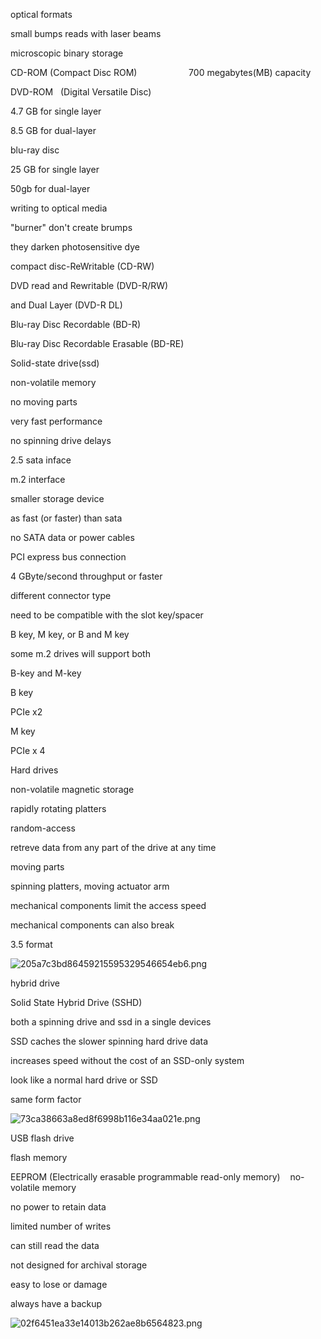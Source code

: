optical formats

small bumps reads with laser beams

microscopic binary storage

CD-ROM (Compact Disc ROM)
                    700 megabytes(MB) capacity

DVD-ROM   (Digital Versatile Disc)

4.7 GB for single layer

8.5 GB for dual-layer

blu-ray disc

25 GB for single layer

50gb for dual-layer

writing to optical media

"burner" don't create brumps

they darken photosensitive dye

compact disc-ReWritable (CD-RW)

DVD read and Rewritable (DVD-R/RW)

and Dual Layer (DVD-R DL)

Blu-ray Disc Recordable (BD-R)

Blu-ray Disc Recordable Erasable (BD-RE)

Solid-state drive(ssd)

non-volatile memory

no moving parts

very fast performance

no spinning drive delays

2.5 sata inface

m.2 interface

smaller storage device

as fast (or faster) than sata

no SATA data or power cables

PCI express bus connection

4 GByte/second throughput or faster

different connector type

need to be compatible with the slot key/spacer

B key, M key, or B and M key

some m.2 drives will support both

B-key and M-key

B key

PCIe x2

M key

PCIe x 4

Hard drives

non-volatile magnetic storage

rapidly rotating platters

random-access

retreve data from any part of the drive at any time

moving parts

spinning platters, moving actuator arm

mechanical components limit the access speed

mechanical components can also break

3.5 format

![205a7c3bd86459215595329546654eb6.png](:/83c751e2bd4046b1a28e2e886fecfd21)

hybrid drive

Solid State Hybrid Drive (SSHD)

both a spinning drive and ssd in a single devices

SSD caches the slower spinning hard drive data

increases speed without the cost of an SSD-only system

look like a normal hard drive or SSD

same form factor

![73ca38663a8ed8f6998b116e34aa021e.png](:/f6d17e6767a54d5eaa1663482f72f1c7)

USB flash drive

flash memory

EEPROM (Electrically erasable programmable read-only memory)
   no-volatile memory

no power to retain data

limited number of writes

can still read the data

not designed for archival storage

easy to lose or damage

always have a backup

![02f6451ea33e14013b262ae8b6564823.png](:/cbb14eb51e234e46a232c4a9767cee86)